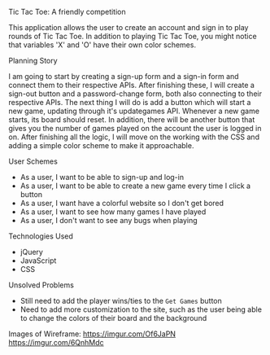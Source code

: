 Tic Tac Toe: A friendly competition

This application allows the user to create an account and sign in to play rounds of Tic Tac Toe. In addition to playing Tic Tac Toe, you might notice that variables 'X' and 'O' have their own color schemes.

Planning Story

I am going to start by creating a sign-up form and a sign-in form and connect them to their respective APIs. After finishing these, I will create a sign-out button and a password-change form, both also connecting to their respective APIs. The next thing I will do is add a button which will start a new game, updating through it's updategames API. Whenever a new game starts, its board should reset. In addition, there will be another button that gives you the number of games played on the account the user is logged in on. After finishing all the logic, I will move on the working with the CSS and adding a simple color scheme to make it approachable.

User Schemes

- As a user, I want to be able to sign-up and log-in
- As a user, I want to be able to create a new game every time I click a button
- As a user, I want have a colorful website so I don't get bored
- As a user, I want to see how many games I have played
- As a user, I don't want to see any bugs when playing

Technologies Used

- jQuery
- JavaScript
- CSS

Unsolved Problems

- Still need to add the player wins/ties to the `Get Games` button
- Need to add more customization to the site, such as the user being able to change the colors of their board and the background

Images of Wireframe:
https://imgur.com/Of6JaPN
https://imgur.com/6QnhMdc
